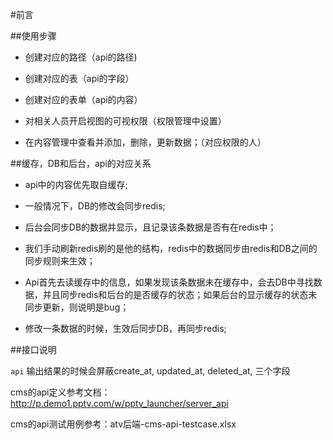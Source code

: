 ﻿
#前言

##使用步骤

* 创建对应的路径（api的路径)

* 创建对应的表（api的字段）

* 创建对应的表单（api的内容）

* 对相关人员开启视图的可视权限（权限管理中设置）

* 在内容管理中查看并添加，删除，更新数据；（对应权限的人）


##缓存，DB和后台，api的对应关系

* api中的内容优先取自缓存;

* 一般情况下，DB的修改会同步redis;

* 后台会同步DB的数据并显示，且记录该条数据是否有在redis中；

* 我们手动刷新redis刷的是他的结构，redis中的数据同步由redis和DB之间的同步规则来生效；

* Api首先去读缓存中的信息，如果发现该条数据未在缓存中，会去DB中寻找数据，并且同步redis和后台的是否缓存的状态；如果后台的显示缓存的状态未同步更新，则说明是bug；

* 修改一条数据的时候，生效后同步DB，再同步redis;

##接口说明

`api` 输出结果的时候会屏蔽create_at, updated_at, deleted_at, 三个字段

cms的api定义参考文档：http://p.demo1.pptv.com/w/pptv_launcher/server_api

cms的api测试用例参考：atv后端-cms-api-testcase.xlsx
